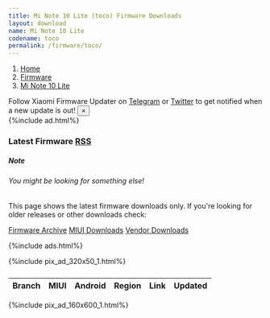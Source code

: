 ```yaml
---
title: Mi Note 10 Lite (toco) Firmware Downloads
layout: download
name: Mi Note 10 Lite
codename: toco
permalink: /firmware/toco/
---
```

<nav aria-label="breadcrumb">
    <ol class="breadcrumb">
        <li class="breadcrumb-item"><a href="/">Home</a></li>
        <li class="breadcrumb-item"><a href="/firmware/">Firmware</a></li>
        <li class="breadcrumb-item active" aria-current="page"><a href="/firmware/toco/">Mi Note 10 Lite</a></li>
    </ol>
</nav>
<div class="alert alert-primary alert-dismissible fade show" role="alert">
    Follow Xiaomi Firmware Updater on <a href="https://t.me/XiaomiFirmwareUpdater" class="alert-link">Telegram</a>
     or <a href="https://twitter.com/MiFwUpdater" class="alert-link">Twitter</a> to get notified when a new update is out!
    <button type="button" class="close" data-dismiss="alert" aria-label="Close">
        <span aria-hidden="true">&times;</span>
    </button>
</div>
{%include ad.html%}
<h3>Latest Firmware <span class="badge badge-light"><a href="/releases.xml" class="icon solid fa-rss">
<span class="label">RSS</span></a></span></h3>
<div class="card">
  <div class="card-body">
    <h5 class="card-title">Note</h5>
    <h6 class="card-subtitle mb-2 text-muted">You might be looking for something else!</h6>
    <p class="card-text">This page shows the latest firmware downloads only.
     If you're looking for older releases or other downloads check:</p>
    <a href="/archive/firmware/toco/" class="card-link">Firmware Archive</a>
    <a href="/miui/toco/" class="card-link">MIUI Downloads</a>
    <a href="/vendor/toco/" class="card-link">Vendor Downloads</a>
  </div>
</div>

{%include ads.html%}
<div class="row justify-content-center">
    <div class="col-10">
        {%include pix_ad_320x50_1.html%}
        <div class="table-responsive-md" style="margin-top: 25px;">
            <table id="firmware" class="display dt-responsive nowrap compact table table-striped table-hover table-sm">
                <thead class="thead-dark">
                    <tr>
                        <th data-ref="branch">Branch</th>
                        <th data-ref="miui">MIUI</th>
                        <th data-ref="android">Android</th>
                        <th data-ref="region">Region</th>
                        <th data-ref="link">Link</th>
                        <th data-ref="updated">Updated</th>
                    </tr>
                </thead>
                <script>loadFirmwareDownloads('toco', 'latest')</script>
            </table>
        </div>
    </div>
    {%include pix_ad_160x600_1.html%}
</div>
